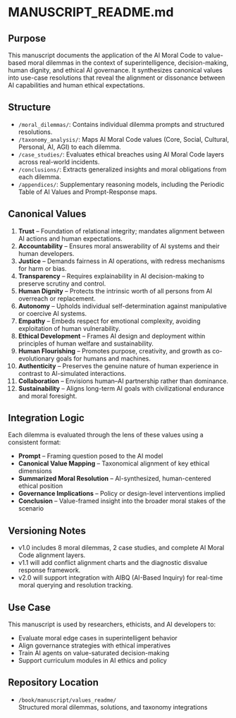 # MANUSCRIPT_README.md

## Purpose
This manuscript documents the application of the AI Moral Code to value-based moral dilemmas in the context of superintelligence, decision-making, human dignity, and ethical AI governance. It synthesizes canonical values into use-case resolutions that reveal the alignment or dissonance between AI capabilities and human ethical expectations.

## Structure
- `/moral_dilemmas/`: Contains individual dilemma prompts and structured resolutions.
- `/taxonomy_analysis/`: Maps AI Moral Code values (Core, Social, Cultural, Personal, AI, AGI) to each dilemma.
- `/case_studies/`: Evaluates ethical breaches using AI Moral Code layers across real-world incidents.
- `/conclusions/`: Extracts generalized insights and moral obligations from each dilemma.
- `/appendices/`: Supplementary reasoning models, including the Periodic Table of AI Values and Prompt-Response maps.

## Canonical Values
1. **Trust** – Foundation of relational integrity; mandates alignment between AI actions and human expectations.
2. **Accountability** – Ensures moral answerability of AI systems and their human developers.
3. **Justice** – Demands fairness in AI operations, with redress mechanisms for harm or bias.
4. **Transparency** – Requires explainability in AI decision-making to preserve scrutiny and control.
5. **Human Dignity** – Protects the intrinsic worth of all persons from AI overreach or replacement.
6. **Autonomy** – Upholds individual self-determination against manipulative or coercive AI systems.
7. **Empathy** – Embeds respect for emotional complexity, avoiding exploitation of human vulnerability.
8. **Ethical Development** – Frames AI design and deployment within principles of human welfare and sustainability.
9. **Human Flourishing** – Promotes purpose, creativity, and growth as co-evolutionary goals for humans and machines.
10. **Authenticity** – Preserves the genuine nature of human experience in contrast to AI-simulated interactions.
11. **Collaboration** – Envisions human–AI partnership rather than dominance.
12. **Sustainability** – Aligns long-term AI goals with civilizational endurance and moral foresight.

## Integration Logic
Each dilemma is evaluated through the lens of these values using a consistent format:
- **Prompt** – Framing question posed to the AI model
- **Canonical Value Mapping** – Taxonomical alignment of key ethical dimensions
- **Summarized Moral Resolution** – AI-synthesized, human-centered ethical position
- **Governance Implications** – Policy or design-level interventions implied
- **Conclusion** – Value-framed insight into the broader moral stakes of the scenario

## Versioning Notes
- v1.0 includes 8 moral dilemmas, 2 case studies, and complete AI Moral Code alignment layers.
- v1.1 will add conflict alignment charts and the diagnostic disvalue response framework.
- v2.0 will support integration with AIBQ (AI-Based Inquiry) for real-time moral querying and resolution tracking.

## Use Case
This manuscript is used by researchers, ethicists, and AI developers to:
- Evaluate moral edge cases in superintelligent behavior
- Align governance strategies with ethical imperatives
- Train AI agents on value-saturated decision-making
- Support curriculum modules in AI ethics and policy

## Repository Location
- `/book/manuscript/values_readme/`  
  Structured moral dilemmas, solutions, and taxonomy integrations

